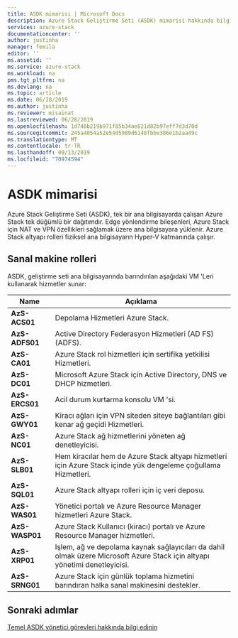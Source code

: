 ```yaml
---
title: ASDK mimarisi | Microsoft Docs
description: Azure Stack Geliştirme Seti (ASDK) mimarisi hakkında bilgi edinin.
services: azure-stack
documentationcenter: ''
author: justinha
manager: femila
editor: ''
ms.assetid: ''
ms.service: azure-stack
ms.workload: na
pms.tgt_pltfrm: na
ms.devlang: na
ms.topic: article
ms.date: 06/28/2019
ms.author: justinha
ms.reviewer: misainat
ms.lastreviewed: 06/28/2019
ms.openlocfilehash: 1d740b219b971f85b34ae821d82b97eff7d3d70d
ms.sourcegitcommit: 245a4054a52e54d5989d6148fbbe386e1b2aa49c
ms.translationtype: MT
ms.contentlocale: tr-TR
ms.lasthandoff: 09/13/2019
ms.locfileid: "70974594"
---
```

# <a name="asdk-architecture"></a>ASDK mimarisi
Azure Stack Geliştirme Seti (ASDK), tek bir ana bilgisayarda çalışan Azure Stack tek düğümlü bir dağıtımdır. Edge yönlendirme bileşenleri, Azure Stack için NAT ve VPN özellikleri sağlamak üzere ana bilgisayara yüklenir. Azure Stack altyapı rolleri fiziksel ana bilgisayarın Hyper-V katmanında çalışır.


## <a name="virtual-machine-roles"></a>Sanal makine rolleri
ASDK, geliştirme seti ana bilgisayarında barındırılan aşağıdaki VM 'Leri kullanarak hizmetler sunar:

| Name | Açıklama |
| ----- | ----- |
| **AzS-ACS01** | Depolama Hizmetleri Azure Stack.|
| **AzS-ADFS01** | Active Directory Federasyon Hizmetleri (AD FS) (ADFS).  |
| **AzS-CA01** | Azure Stack rol hizmetleri için sertifika yetkilisi Hizmetleri.|
| **AzS-DC01** | Microsoft Azure Stack için Active Directory, DNS ve DHCP hizmetleri.|
| **AzS-ERCS01** | Acil durum kurtarma konsolu VM 'si. |
| **AzS-GWY01** | Kiracı ağları için VPN siteden siteye bağlantıları gibi kenar ağ geçidi Hizmetleri.|
| **AzS-NC01** | Azure Stack ağ hizmetlerini yöneten ağ denetleyicisi.  |
| **AzS-SLB01** | Hem kiracılar hem de Azure Stack altyapı hizmetleri için Azure Stack içinde yük dengeleme çoğullama Hizmetleri.  |
| **AzS-SQL01** | Azure Stack altyapı rolleri için iç veri deposu.  |
| **AzS-WAS01** | Yönetici portalı ve Azure Resource Manager hizmetleri Azure Stack.|
| **AzS-WASP01**| Azure Stack Kullanıcı (kiracı) portalı ve Azure Resource Manager hizmetleri.|
| **AzS-XRP01** | Işlem, ağ ve depolama kaynak sağlayıcıları da dahil olmak üzere Microsoft Azure Stack için altyapı yönetimi denetleyicisi.|
| **AzS-SRNG01** | Azure Stack için günlük toplama hizmetini barındıran halka sanal makinesini destekler. |

## <a name="next-steps"></a>Sonraki adımlar
[Temel ASDK yönetici görevleri hakkında bilgi edinin](asdk-admin-basics.md)

